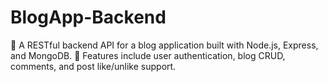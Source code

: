 # BlogApp-Backend
📝 A RESTful backend API for a blog application built with Node.js, Express, and MongoDB. 🔐 Features include user authentication, blog CRUD, comments, and post like/unlike support.
